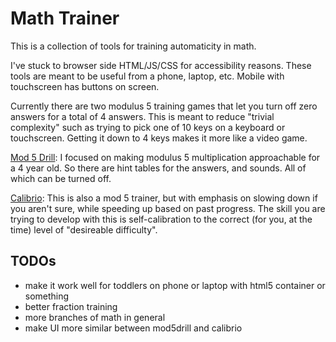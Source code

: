 Math Trainer
===

This is a collection of tools for training automaticity in math.

I've stuck to browser side HTML/JS/CSS for accessibility reasons. These tools are meant to be useful from a phone, laptop, etc. Mobile with touchscreen has buttons on screen.

Currently there are two modulus 5 training games that let you turn off zero answers for a total of 4 answers. This is meant to reduce "trivial complexity" such as trying to pick one of 10 keys on a keyboard or touchscreen. Getting it down to 4 keys makes it more like a video game.

[Mod 5 Drill](https://raw.githack.com/lsparrish/mathtrainer/refs/heads/master/mod5drill.html): I focused on making modulus 5 multiplication approachable for a 4 year old. So there are hint tables for the answers, and sounds. All of which can be turned off.

[Calibrio](https://raw.githack.com/lsparrish/mathtrainer/refs/heads/master/calibrio.html): This is also a mod 5 trainer, but with emphasis on slowing down if you aren't sure, while speeding up based on past progress. The skill you are trying to develop with this is self-calibration to the correct (for you, at the time) level of "desireable difficulty".

TODOs
---
- make it work well for toddlers on phone or laptop with html5 container or something
- better fraction training
- more branches of math in general
- make UI more similar between mod5drill and calibrio
